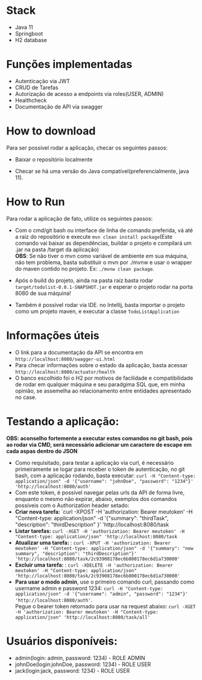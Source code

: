 

# Stack
- Java 11
- Springboot
- H2 database
  
 # Funções implementadas
 - Autenticação via JWT
 - CRUD de Tarefas
 - Autorização de acesso a endpoints via roles(USER, ADMIN)
 - Healthcheck
- Documentação de API via swagger
 
 # How to download
 Para ser possível rodar a aplicação, checar os seguintes passos:
 - Baixar o repositório localmente

- Checar se há uma versão do Java compatível(preferencialmente, java 11).

# How to Run
Para rodar a aplicação de fato, utilize os seguintes passos:
- Com o cmd/git bash ou interface de linha de comando preferida, vá até a raíz do repositório e execute `mvn clean install package`(Este comando vai baixar as dependências,
buildar o projeto e compilará um .jar na pasta /target da aplicação) <br>
<strong>OBS</strong>: Se não tiver o mvn como variável de ambiente em sua máquina, não tem problema, basta substituir o mvn por ./mvnw e usar o wrapper do maven contido no projeto. Ex: `./mvnw clean package`.

- Após o build do projeto, ainda na pasta raíz basta rodar `target/todolist-0.0.1-SNAPSHOT.jar` e esperar o projeto rodar na porta 8080 de sua máquina!

- Também é possível rodar via IDE. no Intellij, basta importar o projeto como um projeto maven, e executar a classe `TodoListApplication`

# Informações úteis
- O link para a documentação da API se encontra em `http://localhost:8080/swagger-ui.html`
- Para checar informações sobre o estado da aplicação, basta acessar `http://localhost:8080/actuator/health`
- O banco escolhido foi o H2 por motivos de facilidade e compatibilidade de rodar em qualquer máquina e seu paradgima SQL que, em minha opinião, se assemelha ao relacionamento entre entidades apresentado no case.

# Testando a aplicação:
<strong> OBS: aconselho fortemente a executar estes comandos no git bash, pois ao rodar via CMD, será necessário adicionar um caractere de escape em cada aspas dentro do JSON</strong>
- Como requisitado, para testar a aplicação via curl, é necessário primeiramente se logar para receber o token de autenticação, no git bash, com a aplicação rodando, basta executar:
`curl -H "Content-type: application/json" -d '{"username": "johnDoe", "password": "1234"}' 'http://localhost:8080/auth'`
- Com este token, é possível navegar pelas urls da API de forma livre, enquanto o mesmo não expirar, abaixo, exemplos dos comandos possíveis com o Authorization header setado:
- <strong>Criar nova tarefa: </strong> `curl -XPOST -H 'authorization: Bearer meutoken' -H "Content-type: application/json" -d '{"summary": "thirdTask", "description": "thirdDescription" }' 'http://localhost:8080/task
- <strong> Listar tarefas: </strong> `curl -XGET -H 'authorization: Bearer meutoken' -H "Content-type: application/json" 'http://localhost:8080/task `
- <strong> Atualizar uma tarefa: </strong>: `curl -XPUT -H 'authorization: Bearer meutoken' -H "Content-type: application/json" -d '{"summary": "new summary", "description": "thirdDescription"}' 'http://localhost:8080/task/2c93908178ec6b800178ec6d1a730000'`
- <strong> Excluir uma tarefa: </strong>: `curl -XDELETE -H 'authorization: Bearer meutoken' -H "Content-type: application/json" 'http://localhost:8080/task/2c93908178ec6b800178ec6d1a730000'`
- <strong> Para usar o modo admin</strong>, use o primeiro comando curl, passando como username admin e password 1234: `curl -H "Content-type: application/json" -d '{"username": "admin", "password": "1234"}' 'http://localhost:8080/auth'`. <br> Pegue o bearer token retornado para usar na request abaixo: `curl -XGET -H 'authorization: Bearer meutoken' -H "Content-type: application/json" 'http://localhost:8080/task/all'`

# Usuários disponíveis:
- admin(login: admin, password: 1234) - ROLE ADMIN
- johnDoe(login:johnDoe, password: 1234) - ROLE USER
- jack(login:jack, password: 1234) - ROLE USER
